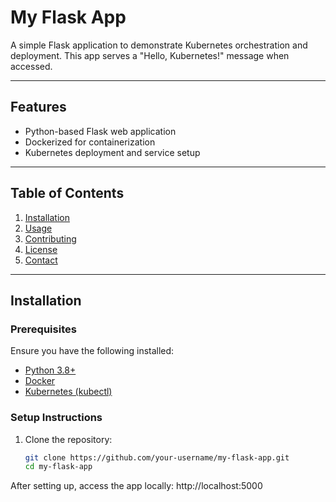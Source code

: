 # My Flask App

A simple Flask application to demonstrate Kubernetes orchestration and deployment. This app serves a "Hello, Kubernetes!" message when accessed.

---

## Features

- Python-based Flask web application
- Dockerized for containerization
- Kubernetes deployment and service setup

---

## Table of Contents

1. [Installation](#installation)
2. [Usage](#usage)
3. [Contributing](#contributing)
4. [License](#license)
5. [Contact](#contact)

---

## Installation

### Prerequisites
Ensure you have the following installed:
- [Python 3.8+](https://www.python.org/downloads/)
- [Docker](https://www.docker.com/products/docker-desktop)
- [Kubernetes (kubectl)](https://kubernetes.io/docs/tasks/tools/)

### Setup Instructions
1. Clone the repository:
   ```bash
   git clone https://github.com/your-username/my-flask-app.git
   cd my-flask-app

After setting up, access the app locally:
http://localhost:5000
